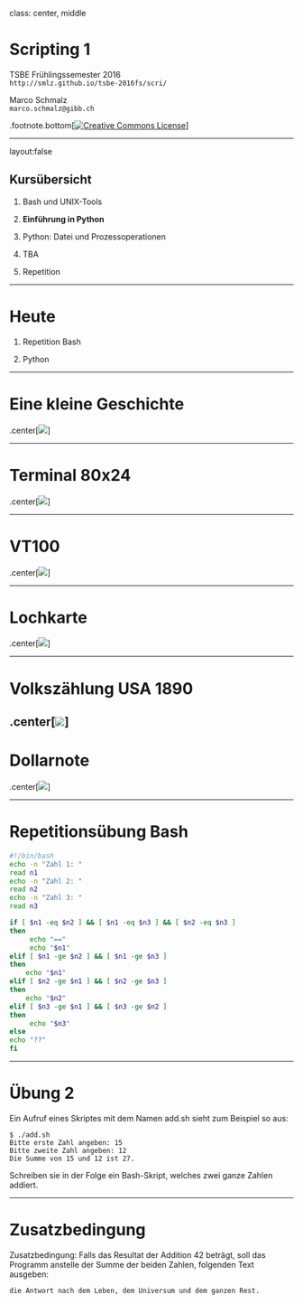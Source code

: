 class: center, middle
# Scripting 1

TSBE Frühlingssemester 2016  
`http://smlz.github.io/tsbe-2016fs/scri/`  

Marco Schmalz  
`marco.schmalz@gibb.ch`  
  
.footnote.bottom[<a rel="license" href="http://creativecommons.org/licenses/by-sa/4.0/"><img alt="Creative Commons License" style="border-width:0" src="/assets/cc88x31.png" /></a>]

---
layout:false
## Kursübersicht

1. Bash und UNIX-Tools

2. **Einführung in Python**

3. Python: Datei und Prozessoperationen

4. TBA

5. Repetition
---
# Heute

1. Repetition Bash

2. Python
---

# Eine kleine Geschichte

.center[![](imgs/chimps.jpg)]

---
# Terminal 80x24

.center[![](imgs/terminal.png)]


---
# VT100

.center[![](imgs/vt100.jpg)]

---
# Lochkarte

.center[![](imgs/punch-card.jpg)]

---
# Volkszählung USA 1890

.center[![](imgs/hollerith.gif)]
---
# Dollarnote

.center[![](imgs/dollar.jpg)]

---
# Repetitionsübung Bash

```bash
#!/bin/bash
echo -n "Zahl 1: "
read n1
echo -n "Zahl 2: "
read n2
echo -n "Zahl 3: "
read n3

if [ $n1 -eq $n2 ] && [ $n1 -eq $n3 ] && [ $n2 -eq $n3 ]
then
     echo "=="
     echo "$n1"    
elif [ $n1 -ge $n2 ] && [ $n1 -ge $n3 ]
then
	echo "$n1"
elif [ $n2 -ge $n1 ] && [ $n2 -ge $n3 ]         
then
	echo "$n2"
elif [ $n3 -ge $n1 ] && [ $n3 -ge $n2 ]         
then
     echo "$n3"
else
echo "??"    
fi
```
---
# Übung 2

Ein Aufruf eines Skriptes mit dem Namen add.sh sieht zum Beispiel so aus:

```
$ ./add.sh
Bitte erste Zahl angeben: 15
Bitte zweite Zahl angeben: 12 
Die Summe von 15 und 12 ist 27.
```
Schreiben sie in der Folge ein Bash-Skript, welches zwei ganze Zahlen addiert.

---
# Zusatzbedingung

Zusatzbedingung: Falls das Resultat der Addition 42 beträgt, soll das Programm anstelle der Summe der beiden Zahlen, folgenden Text ausgeben: 
```
die Antwort nach dem Leben, dem Universum und dem ganzen Rest.
```
